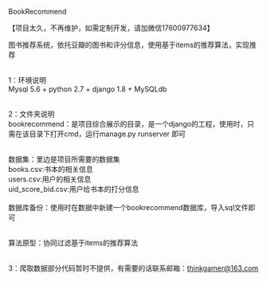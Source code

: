 BookRecommend

【项目太久，不再维护，如需定制开发，请加微信17600977634】

图书推荐系统，依托豆瓣的图书和评分信息，使用基于items的推荐算法，实现推荐<br><br>

1：环境说明<br>
Mysql 5.6 + python 2.7 + django 1.8 + MySQLdb<br><br>

2：文件夹说明<br>
bookrecommend：是项目综合展示的目录，是一个django的工程，使用时，只需在该目录下打开cmd，运行manage.py runserver 即可<br><br>


数据集：里边是项目所需要的数据集<br>
        books.csv:书本的相关信息<br>
	users.csv:用户的相关信息<br>
	uid_score_bid.csv:用户给书本的打分信息<br><br>
数据库备份：使用时在数据中新建一个bookrecommend数据库，导入sql文件即可<br><br>

算法原型：协同过滤基于items的推荐算法<br><br>

3：爬取数据部分代码暂时不提供，有需要的话联系邮箱：thinkgamer@163.com
